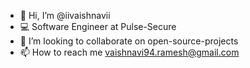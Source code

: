 - 👋 Hi, I’m @iivaishnavii
- 💻 Software Engineer at Pulse-Secure
- 🎯 I’m looking to collaborate on open-source-projects
- 📫 How to reach me vaishnavi94.ramesh@gmail.com

<!---
iivaishnavii/iivaishnavii is a ✨ special ✨ repository because its `README.md` (this file) appears on your GitHub profile.
You can click the Preview link to take a look at your changes.
--->
